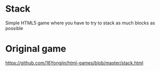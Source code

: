 # Stack
Simple HTML5 game where you have to try to stack as much blocks as possible

# Original game
https://github.com/16Yongjin/html-games/blob/master/stack.html